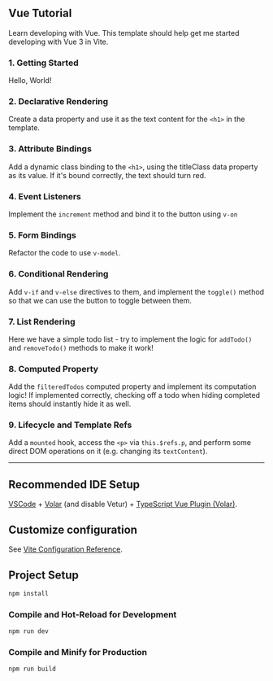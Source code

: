## Vue Tutorial

Learn developing with Vue. This template should help get me started
developing with Vue 3 in Vite.

### 1. Getting Started

Hello, World!

### 2. Declarative Rendering

Create a data property and use it as the text content for the `<h1>` in the 
template.

### 3. Attribute Bindings

Add a dynamic class binding to the `<h1>`, using the titleClass data property 
as its value. If it's bound correctly, the text should turn red.


### 4. Event Listeners

Implement the `increment` method and bind it to the button using `v-on`

### 5. Form Bindings

Refactor the code to use `v-model`.

### 6. Conditional Rendering

Add `v-if` and `v-else` directives to them, and implement the `toggle()` 
method so that we can use the button to toggle between them.

### 7. List Rendering

Here we have a simple todo list - try to implement the logic for `addTodo()`
and `removeTodo()` methods to make it work!

### 8.  Computed Property

Add the `filteredTodos` computed property and implement its computation 
logic! If implemented correctly, checking off a todo when hiding completed 
items should instantly hide it as well.

### 9. Lifecycle and Template Refs

Add a `mounted` hook, access the `<p>` via `this.$refs.p`, and perform some 
direct DOM operations on it (e.g. changing its `textContent`).


---

## Recommended IDE Setup

[VSCode](https://code.visualstudio.com/) + [Volar](https://marketplace.visualstudio.com/items?itemName=Vue.volar) (and disable Vetur) + [TypeScript Vue Plugin (Volar)](https://marketplace.visualstudio.com/items?itemName=Vue.vscode-typescript-vue-plugin).

## Customize configuration

See [Vite Configuration Reference](https://vitejs.dev/config/).

## Project Setup

```sh
npm install
```

### Compile and Hot-Reload for Development

```sh
npm run dev
```

### Compile and Minify for Production

```sh
npm run build
```
